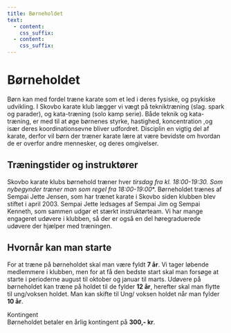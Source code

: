 ```yaml
---
title: Børneholdet
text:
  - content: 
    css_suffix:
  - content:  
    css_suffix:
---
```


# Børneholdet

Børn kan med fordel træne karate som et led i deres fysiske, og psykiske udvikling. I Skovbo karate klub lægger vi vægt på tekniktræning (slag. spark og parader), og kata-træning (solo kamp serie). Både teknik og kata-træning, er med til at øge børnenes styrke, hastighed, koncentration ,og især deres koordinationsevne bliver udfordret. Disciplin en vigtig del af karate, derfor vil børn der træner karate lære at være bevidste om hvordan de er overfor andre mennesker, og deres omgivelser.

## Træningstider og instruktører

Skovbo karate klubs børnehold træner hver **tirsdag fra kl. 18:00-19:30*. Som nybegynder træner man som regel fra 18:00-19:00**. Børneholdet trænes af Sempai Jette Jensen, som har trænet karate i Skovbo siden klubben blev stiftet i april 2003. Sempai Jette ledsages af Sempai Jim og Sempai Kenneth, som sammen udgør et stærkt instruktørteam. Vi har mange engageret udøvere i klubben, så der er også en del høregraduerede udøvere der hjælper med træningen.

## Hvornår kan man starte

For at træne på børneholdet skal man være fyldt **7 år**. Vi tager løbende medlemmere i klubben, men for at få den bedste start skal man forsøge at starte i perioderne august til oktober og januar til marts. Udøvere på børneholdet kan træne på holdet til de fylder **12 år**, herefter skal man flytte til ung/voksen holdet. Man kan skifte til Ung/ voksen holdet når man fylder **10 år**.


 Kontingent   
  Børneholdet betaler en årlig kontingent på **300,- kr**.
